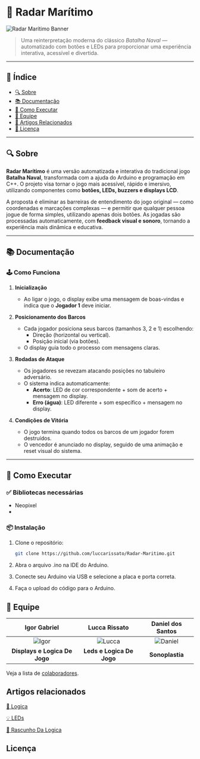 # 🚢 Radar Marítimo

![Radar Marítimo Banner](https://github.com/user-attachments/assets/aaa78436-055c-4b55-be8c-6c2bfae3a786)

> Uma reinterpretação moderna do clássico *Batalha Naval* — automatizado com botões e LEDs para proporcionar uma experiência interativa, acessível e divertida.

---

## 📑 Índice

- [🔍 Sobre](#-sobre)
- [📚 Documentação](#-documentação)
- [🚀 Como Executar](#-como-executar)
- [👥 Equipe](#-equipe)
- [📎 Artigos Relacionados](#-artigos-relacionados)
- [📝 Licença](#-licença)

---

## 🔍 Sobre

**Radar Marítimo** é uma versão automatizada e interativa do tradicional jogo **Batalha Naval**, transformada com a ajuda do Arduino e programação em C++. O projeto visa tornar o jogo mais acessível, rápido e imersivo, utilizando componentes como **botões, LEDs, buzzers e displays LCD**.

A proposta é eliminar as barreiras de entendimento do jogo original — como coordenadas e marcações complexas — e permitir que qualquer pessoa jogue de forma simples, utilizando apenas dois botões. As jogadas são processadas automaticamente, com **feedback visual e sonoro**, tornando a experiência mais dinâmica e educativa.

---

## 📚 Documentação

### 🕹️ Como Funciona

1. **Inicialização**
   - Ao ligar o jogo, o display exibe uma mensagem de boas-vindas e indica que o **Jogador 1** deve iniciar.

2. **Posicionamento dos Barcos**
   - Cada jogador posiciona seus barcos (tamanhos 3, 2 e 1) escolhendo:
     - Direção (horizontal ou vertical).
     - Posição inicial (via botões).
   - O display guia todo o processo com mensagens claras.

3. **Rodadas de Ataque**
   - Os jogadores se revezam atacando posições no tabuleiro adversário.
   - O sistema indica automaticamente:
     - **Acerto**: LED de cor correspondente + som de acerto + mensagem no display.
     - **Erro (água)**: LED diferente + som específico + mensagem no display.

4. **Condições de Vitória**
   - O jogo termina quando todos os barcos de um jogador forem destruídos.
   - O vencedor é anunciado no display, seguido de uma animação e reset visual do sistema.

---

## 🚀 Como Executar

### ✅ Bibliotecas necessárias

- Neopixel
- 

### 📦 Instalação

1. Clone o repositório:
   ```bash
   git clone https://github.com/luccarissato/Radar-Maritimo.git
2. Abra o arquivo .ino na IDE do Arduino.

3. Conecte seu Arduino via USB e selecione a placa e porta correta.

4. Faça o upload do código para o Arduino.


## 👥 Equipe 

|                 **Igor Gabriel**                  |                    **Lucca Rissato**                    |                   **Daniel dos Santos**                   |          
| :------------------------------------------------: | :------------------------------------------------------: | :--------------------------------------------------: | 
| ![Igor](https://avatars.githubusercontent.com/u/107767224?v=4) | ![Lucca](https://avatars.githubusercontent.com/luccarissato) | ![Daniel](https://avatars.githubusercontent.com/u/210912757?v=4) | 
|           **Displays e Logica De Jogo**           |              **Leds e Logica De Jogo**               |     **Sonoplastia**      |             

Veja a lista de [colaboradores](https://github.com/luccarissato/Radar-Maritimo/graphs/contributors).

## Artigos relacionados
[🧠 Logica](https://www.canva.com/design/DAGmTMpjgZU/M6ENvyQbRjVcPlpwgezG6w/edit)

[💡 LEDs](https://docs.google.com/document/d/1Sy9DZSqPzpIKdoNRvKYAcvU3oX75fMmVJiSy4DJXtCE/edit?tab=t.0)

[📝 Rascunho Da Logica](https://docs.google.com/document/d/1cCqNBBMvbgPbsKnjYv-kbeMVeqmdhjC4WygrdKPP7Q8/edit?tab=t.0)

## Licença
